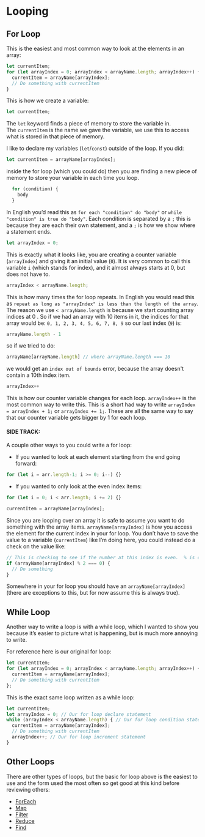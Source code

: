 # Looping

## For Loop

This is the easiest and most common way to look at the elements in an array:

```javascript
let currentItem;
for (let arrayIndex = 0; arrayIndex < arrayName.length; arrayIndex++) {
  currentItem = arrayName[arrayIndex];
  // Do something with currentItem
}
```

This is how we create a variable:

```javascript
let currentItem;
```

The `let` keyword finds a piece of memory to store the variable in.  
The `currentItem` is the name we gave the variable, we use this to access what is stored in that piece of memory. 

I like to declare my variables (`let`/`const`) outside of the loop.
If you did:

```javascript
let currentItem = arrayName[arrayIndex];
```

inside the for loop (which you could do) then you are finding a new piece of memory to store your variable in each time you loop.

```javascript
  for (condition) {
    body
  }
```
In English you’d read this as `for each "condition" do "body"` or `while "condition" is true do "body"`.
Each condition is separated by a `;` this is because they are each their own statement, and a `;` is how we show where a statement ends.

```javascript
let arrayIndex = 0;
```

This is exactly what it looks like, you are creating a counter variable (`arrayIndex`) and giving it an initial value (`0`).  It is very common to call this variable `i` (which stands for index), and it almost always starts at 0, but does not have to.

``` javascript
arrayIndex < arrayName.length;
```

This is how many times the for loop repeats.  In English you would read this as `repeat as long as "arrayIndex" is less than the length of the array`.
The reason we use `< arrayName.length` is because we start counting array indices at 0 . So if we had an array with 10 items in it, the indices for that array would be: `0, 1, 2, 3, 4, 5, 6, 7, 8, 9` so our last index (`9`) is:

```javascript
arrayName.length - 1
```

so if we tried to do:

```javascript
arrayName[arrayName.length] // where arrayName.length === 10
```
we would get an `index out of bounds` error, because the array doesn't contain a 10th index item.

```javascript
arrayIndex++
```

This is how our counter variable changes for each loop.  `arrayIndex++` is the most common way to write this.  This is a short had way to write
`arrayIndex = arrayIndex + 1;` or `arrayIndex += 1;`. These are all the same way to say that our counter variable gets bigger by 1 for each loop.  

#### SIDE TRACK:

A couple other ways to you could write a for loop:

* If you wanted to look at each element starting from the end going forward:

```javascript
for (let i = arr.length-1; i >= 0; i--) {}
```

* If you wanted to only look at the even index items:

```javascript
for (let i = 0; i < arr.length; i += 2) {}
```

```javascript
currentItem = arrayName[arrayIndex];
```
Since you are looping over an array it is safe to assume you want to do something with the array items.  `arrayName[arrayIndex]` is how you access the element for the current index in your for loop.  You don’t have to save the value to a variable (`currentItem`) like I’m doing here, you could instead do a check on the value like:
``` javascript
// This is checking to see if the number at this index is even.  % is called a modulo operator.
if (arrayName[arrayIndex] % 2 === 0) {  
  // Do something
}
```
Somewhere in your for loop you should have an `arrayName[arrayIndex]` (there are exceptions to this, but for now assume this is always true).

## While Loop
Another way to write a loop is with a while loop, which I wanted to show you because it’s easier to picture what is happening, but is much more annoying to write.

For reference here is our original for loop:
```javascript
let currentItem;
for (let arrayIndex = 0; arrayIndex < arrayName.length; arrayIndex++) {
  currentItem = arrayName[arrayIndex];
  // Do something with currentItem
};
```

This is the exact same loop written as a while loop:
```javascript
let currentItem;
let arrayIndex = 0; // Our for loop declare statement
while (arrayIndex < arrayName.length) { // Our for loop condition statement
  currentItem = arrayName[arrayIndex];
  // Do something with currentItem
  arrayIndex++; // Our for loop increment statement
}
```

## Other Loops
There are other types of loops, but the basic for loop above is the easiest to use and the form used the most often so get good at this kind before reviewing others:
* [ForEach](https://developer.mozilla.org/en-US/docs/Web/JavaScript/Reference/Global_Objects/Array/forEach)
* [Map](https://developer.mozilla.org/en-US/docs/Web/JavaScript/Reference/Global_Objects/Array/map)
* [Filter](https://developer.mozilla.org/en-US/docs/Web/JavaScript/Reference/Global_Objects/Array/filter)
* [Reduce](https://developer.mozilla.org/en-US/docs/Web/JavaScript/Reference/Global_Objects/Array/reduce)
* [Find](https://developer.mozilla.org/en-US/docs/Web/JavaScript/Reference/Global_Objects/Array/find)
